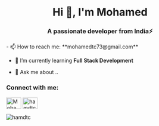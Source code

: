 
<h1 align="center">Hi 👋, I'm Mohamed</h1>
<h3 align="center">A passionate developer from India⚡</h3>
- 📫 How to reach me: **mohamedtc73@gmail.com**

- 🌱 I’m currently learning **Full Stack Development**

- 💬 Ask me about ..


<h3 align="left">Connect with me:</h3>
<p align="left">
<a href="https://www.linkedin.com/in/mohamed-tc/" target="_blank">
  <img align="center" src="https://raw.githubusercontent.com/rahuldkjain/github-profile-readme-generator/master/src/images/icons/Social/linked-in-alt.svg" alt="Mohamed tc" height="30" width="40" /></a>
<a href="https://www.leetcode.com/hamdtc" target="_blank">
  <img align="center" src="https://raw.githubusercontent.com/rahuldkjain/github-profile-readme-generator/master/src/images/icons/Social/leet-code.svg" alt="hamdtc" height="30" width="40" /></a>
</p>

<p><img align="left" src="https://github-readme-stats.vercel.app/api/top-langs?username=hamdtc&show_icons=true&locale=en&layout=compact" alt="hamdtc" /></p>

<!--
**hamdtc/hamdtc** is a ✨ _special_ ✨ repository because its `README.md` (this file) appears on your GitHub profile.

Here are some ideas to get you started:

- 🔭 I’m currently working on ...
- 🌱 I’m currently learning ...
- 👯 I’m looking to collaborate on ...
- 🤔 I’m looking for help with ...
- 💬 Ask me about ...
- 📫 How to reach me: ...
- 😄 Pronouns: ...
- ⚡ Fun fact: ...
-->
